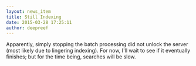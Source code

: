 ```yaml
---
layout: news_item
title: Still Indexing
date: 2015-03-28 17:25:11
author: deepreef
---
```


Apparently, simply stopping the batch processing did not unlock the server (most likely due to lingering indexing). For now, I'll wait to see if it eventually finishes; but for the time being, searches will be slow.
